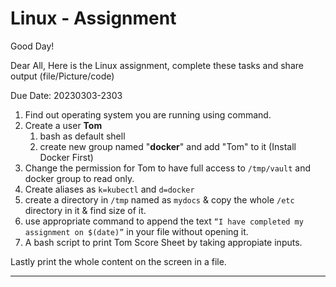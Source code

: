 # Linux - Assignment

Good Day!

Dear All, 
Here is the Linux assignment, complete these tasks and share output  (file/Picture/code)

Due Date: 20230303-2303

1. Find out operating system you are running using command.
2. Create a user **Tom**
   1. bash as default shell
   2. create new group named "**docker**" and add "Tom" to it (Install Docker First)
3. Change the permission for Tom to have full access to `/tmp/vault` and docker group to read only. 
4. Create aliases as  `k=kubectl` and  `d=docker`
5. create a directory in `/tmp` named as `mydocs` & copy the whole `/etc` directory in it & find size of it.
6. use appropriate command to append the text `“I have completed my assignment on $(date)”` in your file without opening it.
7. A bash script to print Tom Score Sheet by taking appropiate inputs.

Lastly print the whole content on the screen in a file.

-----


